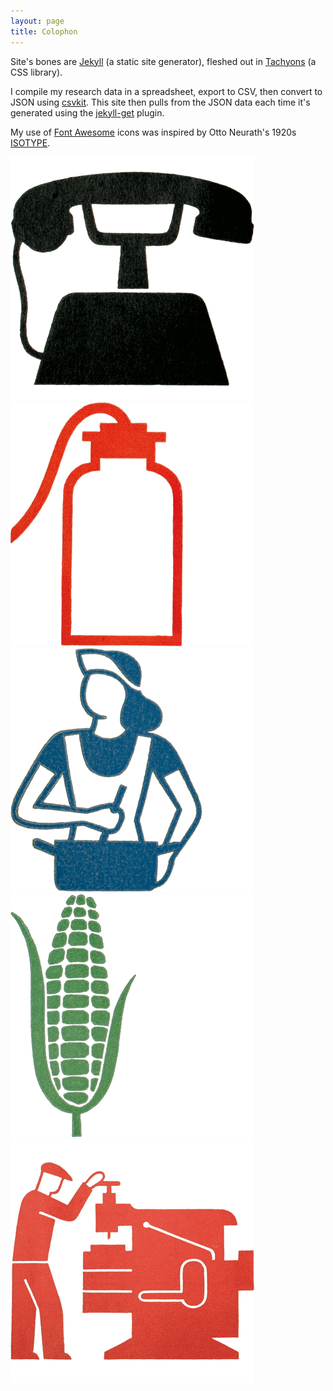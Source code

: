 ```yaml
---
layout: page
title: Colophon
---
```


Site's bones are [Jekyll](https://jekyllrb.com/) (a static site generator), fleshed out in [Tachyons](http://tachyons.io/) (a CSS library).

I compile my research data in a spreadsheet, export to CSV, then convert to JSON using [csvkit](http://csvkit.readthedocs.io/). This site then pulls from the JSON data each time it's generated using the [jekyll-get](https://github.com/18F/jekyll-get) plugin.

My use of [Font Awesome](https://fontawesome.com/) icons was inspired by Otto Neurath's 1920s [ISOTYPE](http://www.designhistory.org/Symbols_pages/isotype.html).

<img src="/images/isotype1.gif" class="w-10"> <img src="/images/isotype2.gif" class="w-10"> <img src="/images/isotype3.gif" class="w-10"> <img src="/images/isotype4.gif" class="w-10"> <img src="/images/isotype5.gif" class="w-10">
